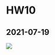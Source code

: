 # HW10
## 2021-07-19
![](https://user-images.githubusercontent.com/60034043/126185365-5c45d98c-a8de-4cdc-8730-038b1a88a5b3.png)
